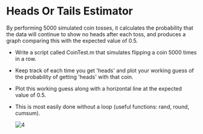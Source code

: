 # Heads Or Tails Estimator
By performing 5000 simulated coin tosses, it calculates the probability that the data will continue to show no heads after each toss, and produces a graph comparing this with the expected value of 0.5.

- Write a script called CoinTest.m that simulates flipping a coin 5000 times in a row.

- Keep track of each time you get 'heads' and plot your working guess of the probability of getting 'heads' with that coin.

- Plot this working guess along with a horizontal line at the expected value of 0.5.

- This is most easily done without a loop (useful functions: rand, round, cumsum).

  

  ![4](https://github.com/user-attachments/assets/7c9f197b-4cb1-4570-9626-4daf5f3c7ac3)
